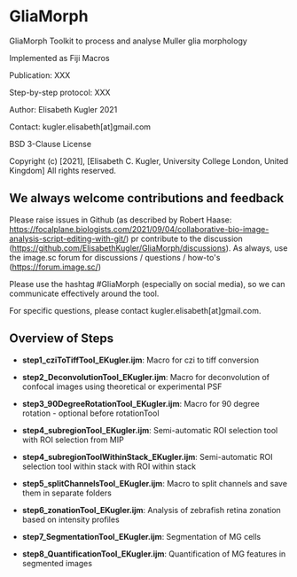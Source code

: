 # GliaMorph
GliaMorph Toolkit to process and analyse Muller glia morphology

Implemented as Fiji Macros

Publication: XXX

Step-by-step protocol: XXX

Author: Elisabeth Kugler 2021

Contact: kugler.elisabeth[at]gmail.com

BSD 3-Clause License

Copyright (c) [2021], [Elisabeth C. Kugler, University College London, United Kingdom]
All rights reserved.

## We always welcome contributions and feedback
Please raise issues in Github (as described by Robert Haase: https://focalplane.biologists.com/2021/09/04/collaborative-bio-image-analysis-script-editing-with-git/) 
pr contribute to the discussion (https://github.com/ElisabethKugler/GliaMorph/discussions). 
As always, use the image.sc forum for discussions / questions / how-to's (https://forum.image.sc/)

Please use the hashtag #GliaMorph (especially on social media), so we can communicate effectively around the tool.

For specific questions, please contact kugler.elisabeth[at]gmail.com.

## Overview of Steps

- **step1_cziToTiffTool_EKugler.ijm**: Macro for czi to tiff conversion

- **step2_DeconvolutionTool_EKugler.ijm**: Macro for deconvolution of confocal images using theoretical or experimental PSF

- **step3_90DegreeRotationTool_EKugler.ijm**: Macro for 90 degree rotation - optional before rotationTool

- **step4_subregionTool_EKugler.ijm**: Semi-automatic ROI selection tool with ROI selection from MIP

- **step4_subregionToolWithinStack_EKugler.ijm**: Semi-automatic ROI selection tool within stack with ROI within stack

- **step5_splitChannelsTool_EKugler.ijm**: Macro to split channels and save them in separate folders

- **step6_zonationTool_EKugler.ijm**: Analysis of zebrafish retina zonation based on intensity profiles

- **step7_SegmentationTool_EKugler.ijm**: Segmentation of MG cells

- **step8_QuantificationTool_EKugler.ijm**: Quantification of MG features in segmented images

